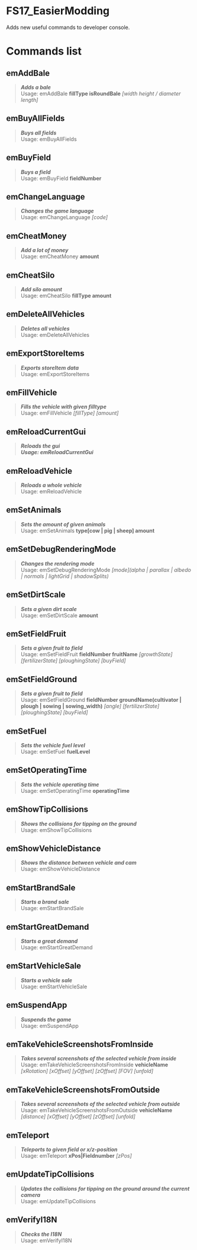 # FS17_EasierModding
Adds new useful commands to developer console.  
  
# Commands list
## emAddBale
> __*Adds a bale*__  
> Usage: emAddBale **fillType isRoundBale** *[width height / diameter length]*  
    
## emBuyAllFields
> __*Buys all fields*__  
> Usage: emBuyAllFields  
    
## emBuyField
> __*Buys a field*__  
> Usage: emBuyField **fieldNumber**  
    
## emChangeLanguage
> __*Changes the game language*__  
> Usage: emChangeLanguage *[code]*  
    
## emCheatMoney
> __*Add a lot of money*__  
> Usage: emCheatMoney **amount**  
    
## emCheatSilo
> __*Add silo amount*__  
> Usage: emCheatSilo **fillType amount**  
    
## emDeleteAllVehicles
> __*Deletes all vehicles*__  
> Usage: emDeleteAllVehicles  
    
## emExportStoreItems
> __*Exports storeItem data*__  
> Usage: emExportStoreItems  
    
## emFillVehicle
> __*Fills the vehicle with given filltype*__  
> Usage: emFillVehicle *\[fillType] [amount]*  
    
## emReloadCurrentGui
> __*Reloads the gui  
> Usage: emReloadCurrentGui*__  
    
## emReloadVehicle
> __*Reloads a whole vehicle*__  
> Usage: emReloadVehicle  
    
## emSetAnimals
> __*Sets the amount of given animals*__  
> Usage: emSetAnimals **type[cow | pig | sheep] amount**  
    
## emSetDebugRenderingMode
> __*Changes the rendering mode*__  
> Usage: emSetDebugRenderingMode *\[mode](alpha | parallax | albedo | normals | lightGrid | shadowSplits)*  
    
## emSetDirtScale
> __*Sets a given dirt scale*__  
> Usage: emSetDirtScale **amount**  
    
## emSetFieldFruit
> __*Sets a given fruit to field*__  
> Usage: emSetFieldFruit **fieldNumber fruitName** *\[growthState] \[fertilizerState] \[ploughingState] [buyField]*  
    
## emSetFieldGround
> __*Sets a given fruit to field*__  
> Usage: emSetFieldGround **fieldNumber groundName(cultivator | plough | sowing | sowing_width)** *\[angle] \[fertilizerState] \[ploughingState] [buyField]*  
    
## emSetFuel
> __*Sets the vehicle fuel level*__  
> Usage: emSetFuel **fuelLevel**  
    
## emSetOperatingTime
> __*Sets the vehicle operating time*__  
> Usage: emSetOperatingTime **operatingTime**  
    
## emShowTipCollisions
> __*Shows the collisions for tipping on the ground*__  
> Usage: emShowTipCollisions  
    
## emShowVehicleDistance
> __*Shows the distance between vehicle and cam*__  
> Usage: emShowVehicleDistance  
    
## emStartBrandSale
> __*Starts a brand sale*__  
> Usage: emStartBrandSale  
    
## emStartGreatDemand
> __*Starts a great demand*__  
> Usage: emStartGreatDemand  
    
## emStartVehicleSale
> __*Starts a vehicle sale*__  
> Usage: emStartVehicleSale  
    
## emSuspendApp
> __*Suspends the game*__  
> Usage: emSuspendApp  
    
## emTakeVehicleScreenshotsFromInside
> __*Takes several screenshots of the selected vehicle from inside*__  
> Usage: emTakeVehicleScreenshotsFromInside **vehicleName** *\[xRotation] \[xOffset] \[yOffset] \[zOffset] \[FOV] [unfold]*  
    
## emTakeVehicleScreenshotsFromOutside
> __*Takes several screenshots of the selected vehicle from outside*__  
> Usage: emTakeVehicleScreenshotsFromOutside **vehicleName** *\[distance] \[xOffset] \[yOffset] \[zOffset] [unfold]*  
    
## emTeleport
> __*Teleports to given field or x/z-position*__  
> Usage: emTeleport **xPos|Fieldnumber** *[zPos]*  
    
## emUpdateTipCollisions
> __*Updates the collisions for tipping on the ground around the current camera*__  
> Usage: emUpdateTipCollisions  
    
## emVerifyI18N
> __*Checks the I18N*__  
> Usage: emVerifyI18N  
    
